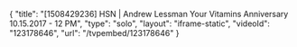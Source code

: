 {
    "title": "[1508429236] HSN | Andrew Lessman Your Vitamins Anniversary 10.15.2017 - 12 PM",
    "type": "solo",
    "layout": "iframe-static",
    "videoId": "123178646",
    "url": "\/tvpembed\/123178646"
}